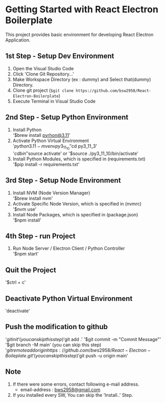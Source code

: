 # Getting Started with React Electron Boilerplate
This project provides basic environment for developing React Electron Application.

## 1st Step - Setup Dev Environment
1. Open the Visual Studio Code
2. Click 'Clone Git Repository...'
3. Make Workspace Directory (ex : dummy) and Select that(dummy) Directory.
4. Clone git project (`$git clone https://github.com/bsw2958/React-Electron-Boilerplate`)
5. Execute Terminal in Visual Studio Code

## 2nd Step - Setup Python Environment
1. Install Python  
    '$brew install pyrhon@3.11'
2. Activate Python Virtual Environment  
    '$python3.11 -m venv py3_11_10'  
    '$cd py3_11_3'  
    '$cd bin'  
    '$source activate' or '$source ./py3_11_10/bin/activate'
3. Install Python Modules, which is specified in (requirements.txt)  
    '$pip install -r requirements.txt'

## 3rd Step - Setup Node Environment
1. Install NVM (Node Version Manager)  
    '$brew install nvm'
2. Activate Specific Node Version, which is specified in (nvmrc)  
    '$nvm use'
3. Install Node Packages, which is specified in (package.json)  
    '$npm install'

## 4th Step - run Project
1. Run Node Server / Electron Client / Python Controller  
    '$npm start'

## Quit the Project
'$ctrl + c'

## Deactivate Python Virtual Environment
'deactivate'

## Push the modification to github
'$git init' (you can skip this step)
'$git add .'
'$git commit -m "Commit Message"'
'$git branch -M main' (you can skip this step)
'$git remote add origin https://github.com/bws2958/React-Electron-Boileplate.git' (you can skip this step)
'$git push -u origin main'

## Note
1. If there were some errors, contact following e-mail address.  
    - email-address : bws2958@gmail.com
2. If you installed every SW, You can skip the 'Install..' Step.